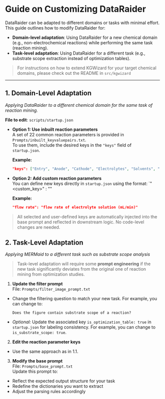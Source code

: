 # Guide on Customizing DataRaider

DataRaider can be adapted to different domains or tasks with minimal effort. 
This guide outlines how to modify DataRaider for:

- **Domain-level adaptation**: Using DataRaider for a new chemical domain (e.g., non-electrochemical reactions) while performing the same task (reaction mining).
- **Task-level adaptation**: Using DataRaider for a different task (e.g., substrate scope extraction instead of optimization tables).

> For instructions on how to extend KGWizard for your target chemical domains, please check out the README in `src/kgwizard`

---

## 1. Domain-Level Adaptation  
*Applying DataRaider to a different chemical domain for the same task of reaction mining.*

**File to edit**: `scripts/startup.json`

- **Option 1: Use inbuilt reaction parameters**  
  A set of 22 common reaction parameters is provided in `Prompts/inbuilt_keyvaluepairs.txt`.  
  To use them, include the desired keys in the `"keys"` field of `startup.json`.

  **Example:**
  ```json
  "keys": ["Entry", "Anode", "Cathode", "Electrolytes", "Solvents", "Duration"]

- **Option 2: Add custom reaction parameters**  
  You can define new keys directly in `startup.json` using the format: 
  `"<custom_key>" : "<brief description>"
  
  **Example:**
  ```json
  "flow rate": "flow rate of electrolyte solution (mL/min)"

> All selected and user-defined keys are automatically injected into the base prompt and reflected in downstream logic. No code-level changes are needed.

## 2. Task-Level Adaptation 
*Applying MERMaid to a different task such as substrate scope analysis*
> Task-level adaptation will require some **prompt engineering** if the new task significantly deviates from the original one of reaction mining from optimization studies.

1. **Update the filter prompt**  
File: `Prompts/filter_image_prompt.txt`  
  - Change the filtering question to match your new task. For example, you can change to: 
    ```
    Does the figure contain substrate scope of a reaction?
    ```
  - *Optional:* Update the associated key `is_optimization_table: true` in `startup.json` for labeling consistency. For example, you can change to `is_substrate_scope: true`.

2. **Edit the reaction parameter keys**  
  - Use the same approach as in 1.1.

3. **Modify the base prompt**  
File: `Prompts/base_prompt.txt`  
  Update this prompt to:  
  - Reflect the expected output structure for your task  
  - Redefine the dictionaries you want to extract  
  - Adjust the parsing rules accordingly  

